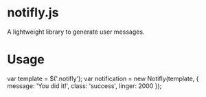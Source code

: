 notifly.js
==========

A lightweight library to generate user messages.

Usage
==========
var template = $('.notifly');
var notification = new Notifly(template, { message: 'You did it!', class: 'success', linger: 2000 });

